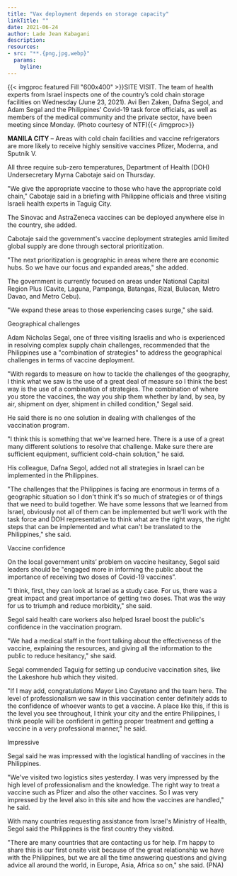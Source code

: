```yaml
---
title: "Vax deployment depends on storage capacity"
linkTitle: ""
date: 2021-06-24
author: Lade Jean Kabagani 
description:
resources:
- src: "**.{png,jpg,webp}"
  params:
    byline: 
---
```

{{< imgproc featured Fill "600x400" >}}SITE VISIT. The team of health experts from Israel inspects one of the country’s cold chain storage facilities on Wednesday (June 23, 2021). Avi Ben Zaken, Dafna Segol, and Adam Segal and the Philippines’ Covid-19 task force officials, as well as members of the medical community and the private sector, have been meeting since Monday. (Photo courtesy of NTF){{< /imgproc>}}

**MANILA CITY** –   Areas with cold chain facilities and vaccine refrigerators are more likely to receive highly sensitive vaccines Pfizer, Moderna, and Sputnik V.

All three require sub-zero temperatures, Department of Health (DOH) Undersecretary Myrna Cabotaje said on Thursday.

"We give the appropriate vaccine to those who have the appropriate cold chain," Cabotaje said in a briefing with Philippine officials and three visiting Israeli health experts in Taguig City.

The Sinovac and AstraZeneca vaccines can be deployed anywhere else in the country, she added.

Cabotaje said the government's vaccine deployment strategies amid limited global supply are done through sectoral prioritization.

"The next prioritization is geographic in areas where there are economic hubs. So we have our focus and expanded areas," she added.

The government is currently focused on areas under National Capital Region Plus (Cavite, Laguna, Pampanga, Batangas, Rizal, Bulacan, Metro Davao, and Metro Cebu).

"We expand these areas to those experiencing cases surge," she said.

Geographical challenges

Adam Nicholas Segal, one of three visiting Israelis and who is experienced in resolving complex supply chain challenges, recommended that the Philippines use a "combination of strategies" to address the geographical challenges in terms of vaccine deployment.

"With regards to measure on how to tackle the challenges of the geography, I think what we saw is the use of a great deal of measure so I think the best way is the use of a combination of strategies. The combination of where you store the vaccines, the way you ship them whether by land, by sea, by air, shipment on dyer, shipment in chilled condition," Segal said.

He said there is no one solution in dealing with challenges of the vaccination program.

"I think this is something that we've learned here. There is a use of a great many different solutions to resolve that challenge. Make sure there are sufficient equipment, sufficient cold-chain solution," he said.

His colleague, Dafna Segol, added not all strategies in Israel can be implemented in the Philippines.

"The challenges that the Philippines is facing are enormous in terms of a geographic situation so I don't think it's so much of strategies or of things that we need to build together. We have some lessons that we learned from Israel, obviously not all of them can be implemented but we'll work with the task force and DOH representative to think what are the right ways, the right steps that can be implemented and what can't be translated to the Philippines," she said.

Vaccine confidence

On the local government units’ problem on vaccine hesitancy, Segol said leaders should be "engaged more in informing the public about the importance of receiving two doses of Covid-19 vaccines”.

"I think, first, they can look at Israel as a study case. For us, there was a great impact and great importance of getting two doses. That was the way for us to triumph and reduce morbidity," she said.

Segol said health care workers also helped Israel boost the public's confidence in the vaccination program.

"We had a medical staff in the front talking about the effectiveness of the vaccine, explaining the resources, and giving all the information to the public to reduce hesitancy," she said.

Segal commended Taguig for setting up conducive vaccination sites, like the Lakeshore hub which they visited.

"If I may add, congratulations Mayor Lino Cayetano and the team here. The level of professionalism we saw in this vaccination center definitely adds to the confidence of whoever wants to get a vaccine. A place like this, if this is the level you see throughout, I think your city and the entire Philippines, I think people will be confident in getting proper treatment and getting a vaccine in a very professional manner," he said.

Impressive

Segal said he was impressed with the logistical handling of vaccines in the Philippines.

"We've visited two logistics sites yesterday. I was very impressed by the high level of professionalism and the knowledge. The right way to treat a vaccine such as Pfizer and also the other vaccines. So I was very impressed by the level also in this site and how the vaccines are handled," he said.

With many countries requesting assistance from Israel's Ministry of Health, Segol said the Philippines is the first country they visited.

"There are many countries that are contacting us for help. I'm happy to share this is our first onsite visit because of the great relationship we have with the Philippines, but we are all the time answering questions and giving advice all around the world, in Europe, Asia, Africa so on," she said. (PNA)

